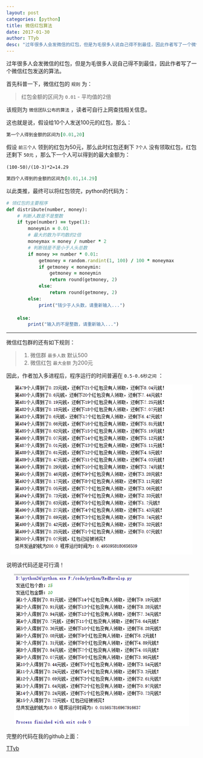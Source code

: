 ```yaml
---
layout: post
categories: [python]
title: 微信红包算法
date: 2017-01-30
author: TTyb
desc: "过年很多人会发微信的红包，但是为毛很多人说自己得不到最佳，因此作者写了一个微信红包发送的算法"
---
```


过年很多人会发微信的红包，但是为毛很多人说自己得不到最佳，因此作者写了一个微信红包发送的算法。

首先科普一下，微信红包的 `规则` 为：

> 红包金额的区间为 `0.01` - 平均值的2倍

该规则为 `微信团队公布的算法` ，读者可自行上网查找相关信息。

这也就是说，假设给10个人发送100元的红包，那么：

~~~ruby
第一个人得到金额的区间为[0.01,20]
~~~

假设 `前三个人` 领到的红包为50元，那么此时红包还剩下 `7个人` 没有领取红包，红包还剩下 `50元` ，那么下一个人可以得到的最大金额为：

`(100-50)/(10-3)*2=14.29`

~~~ruby
第四个人得到的金额的区间为[0.01,14.29]
~~~

以此类推，最终可以将红包领完，python的代码为：

~~~ruby
# 领红包的主要程序
def distribute(number, money):
    # 判断人数是不是整数
    if type(number) == type(1):
        moneymin = 0.01
        # 最大的数为平均数的2倍
        moneymax = money / number * 2
        # 判断钱是不是小于人头总数
        if money >= number * 0.01:
            getmoney = random.randint(1, 100) / 100 * moneymax
            if getmoney < moneymin:
                getmoney = moneymin
                return round(getmoney, 2)
            else:
                return round(getmoney, 2)
        else:
            print("钱少于人头数，请重新输入...")

    else:
        print("输入的不是整数，请重新输入...")

~~~

---------------------------------------------------------------------

微信红包群的还有如下规则：

>1. 微信群 `最多人数` 默认500
>2. 微信红包 `最大金额` 为200元

因此，作者加入多进程后，程序运行的时间普遍在 `0.5-0.6秒之间` ：

<p style="text-align:center"><img src="/static/postimage/python/redpackage/996148-20170130125236136-1639121039.png"/></p>

说明该代码还是可行滴！

<p style="text-align:center"><img src="/static/postimage/python/redpackage/996148-20170130125338901-828124485.png"/></p>

完整的代码在我的github上面：

[TTyb](https://github.com/TTyb/RedEnvelop)
